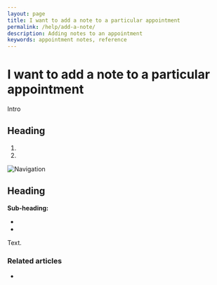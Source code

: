 ```yaml
---
layout: page
title: I want to add a note to a particular appointment
permalink: /help/add-a-note/
description: Adding notes to an appointment
keywords: appointment notes, reference
---
```


# I want to add a note to a particular appointment

Intro

## Heading

1.
2.

![Navigation](images/foldername/file.png)

## Heading

**Sub-heading:**

*
*

Text.

### Related articles

*
